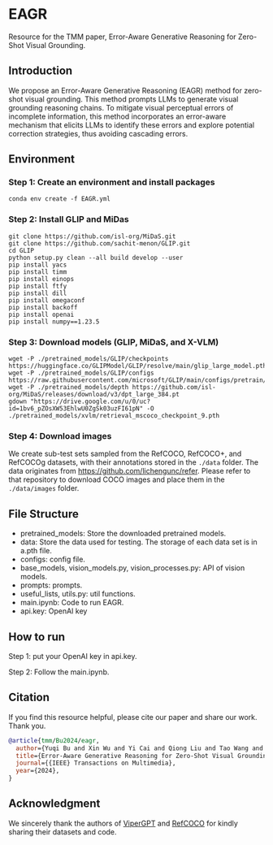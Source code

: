 # EAGR
Resource for the TMM paper, Error-Aware Generative Reasoning for Zero-Shot Visual Grounding.

## Introduction

We propose an Error-Aware Generative Reasoning (EAGR) method for zero-shot visual grounding. This method prompts LLMs to generate visual grounding reasoning chains. To mitigate visual perceptual errors of incomplete information, this method incorporates an error-aware mechanism that elicits LLMs to identify these errors and explore potential correction strategies, thus avoiding cascading errors.

## Environment

### Step 1: Create an environment and install packages
```
conda env create -f EAGR.yml
```

### Step 2: Install GLIP and MiDas
```
git clone https://github.com/isl-org/MiDaS.git
git clone https://github.com/sachit-menon/GLIP.git
cd GLIP
python setup.py clean --all build develop --user
pip install yacs
pip install timm
pip install einops
pip install ftfy
pip install dill
pip install omegaconf
pip install backoff
pip install openai
pip install numpy==1.23.5
```

### Step 3: Download models (GLIP, MiDaS, and X-VLM)
```
wget -P ./pretrained_models/GLIP/checkpoints https://huggingface.co/GLIPModel/GLIP/resolve/main/glip_large_model.pth
wget -P ./pretrained_models/GLIP/configs https://raw.githubusercontent.com/microsoft/GLIP/main/configs/pretrain/glip_Swin_L.yaml
wget -P ./pretrained_models/depth https://github.com/isl-org/MiDaS/releases/download/v3/dpt_large_384.pt
gdown "https://drive.google.com/u/0/uc?id=1bv6_pZOsXW53EhlwU0ZgSk03uzFI61pN" -O ./pretrained_models/xvlm/retrieval_mscoco_checkpoint_9.pth
```

### Step 4: Download images
We create sub-test sets sampled from the RefCOCO, RefCOCO+, and RefCOCOg datasets, with their annotations stored in the `./data` folder. The data originates from https://github.com/lichengunc/refer. Please refer to that repository to download COCO images and place them in the `./data/images` folder.

## File Structure

- pretrained_models: Store the downloaded pretrained models.
- data: Store the data used for testing. The storage of each data set is in a.pth file.
- configs: config file.
- base_models, vision_models.py, vision_processes.py: API of vision models.
- prompts: prompts.
- useful_lists, utils.py: util functions.
- main.ipynb: Code to run EAGR.
- api.key: OpenAI key

## How to run

Step 1: put your OpenAI key in api.key.

Step 2: Follow the main.ipynb.

## Citation
If you find this resource helpful, please cite our paper and share our work. Thank you.
```bibtex
@article{tmm/Bu2024/eagr,
  author={Yuqi Bu and Xin Wu and Yi Cai and Qiong Liu and Tao Wang and Qingbao Huang},
  title={Error-Aware Generative Reasoning for Zero-Shot Visual Grounding},
  journal={{IEEE} Transactions on Multimedia},
  year={2024},
}
```

## Acknowledgment
We sincerely thank the authors of [ViperGPT](https://github.com/cvlab-columbia/viper) and [RefCOCO](https://github.com/lichengunc/refer) for kindly sharing their datasets and code.
